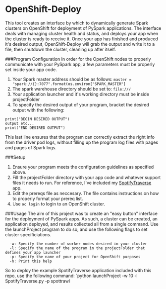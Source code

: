 # OpenShift-Deploy

This tool creates an interface by which to dynamically generate Spark clusters on OpenShift for deployment of PySpark applications. The interface deals with managing cluster health and status, and deploys your app when the cluster is ready to receive it. Once your app has finished and produced it's desired output, OpenShift-Deploy will grab the output and write it to a file, then shutdown the cluster, cleaning up after itself.

###Program Configuration
In order for the OpenShift nodes to properly communicate with your PySpark app, a few parameters must be properly set inside your app code.

1. Your Spark master address should be as follows: `master = "spark://{}:7077".format(os.environ["SPARK_MASTER"]`
2. The spark warehouse directory should be set to: `file:///`
3. Your application launcher and it's working directory must be inside projectFolder
4. To specify the desired output of your program, bracket the desired output with the following:
```
print("BEGIN DESIRED OUTPUT")
output etc...
print("END DESIRED OUTPUT")
```
This last line ensures that the program can correctly extract the right info from the driver pod logs, without filling up the program log files with pages and pages of Spark logs.

###Setup
1. Ensure your program meets the configuration guidelines as specified above.
2. Fill the projectFolder directory with your app code and whatever support files it needs to run. For reference, I've included my [SpotifyTraverse](https://github.com/RobGeada/SpotifyTraverse) app.
3. Edit the prereqs file as neccesary. The file contains instructions on how to properly format your prereq list.
4. Use `oc login` to login to an OpenShift cluster.

###Usage
The aim of this project was to create an "easy button" interface for the deployment of PySpark apps. As such, a cluster can be created, an application deployed, and results collected all from a single command. Use the launchProject program to do so, and use the following flags to set cluster specificiations.
```
  -w: Specify the number of worker nodes desired in your cluster
  -l: Specify the name of the program in the projectFolder that defines your app launcher
  -p: Specify the name of your project for OpenShift purposes
  -h: Print this help
```
So to deploy the example SpotifyTraverse application included with this repo, use the following command:
`python launchProject -w 10 -l SpotifyTraverse.py -p spottrawl

